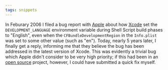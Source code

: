 ```yaml
---
tags: snippets
---
```


In Feburary 2006 I filed a bug report with [Apple](/wiki/Apple) about how [Xcode](/wiki/Xcode) set the `DEVELOPMENT_LANGUAGE` environment variable during Shell Script build phases to "English", even when the `CFBundleDevelopmentRegion` in the `Info.plist` was set to some other value (such as "en"). Today, nearly 5 years later, I finally get a reply, informing me that they believe the bug has been addressed in the latest version of Xcode. This was evidently a trivial bug which Apple didn't consider to be very high priority; if this had been in an [open source](/wiki/open_source) project, however, I could have submitted a quick fix myself.
